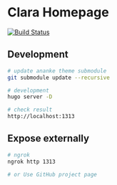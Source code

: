 # Clara Homepage

[![Build Status](https://travis-ci.com/pirixtech/muse.svg?branch=master)](https://travis-ci.com/pirixtech/muse)

## Development

```bash
# update ananke theme submodule
git submodule update --recursive

# development
hugo server -D

# check result
http://localhost:1313
```

## Expose externally

```bash
# ngrok
ngrok http 1313

# or Use GitHub project page
```
